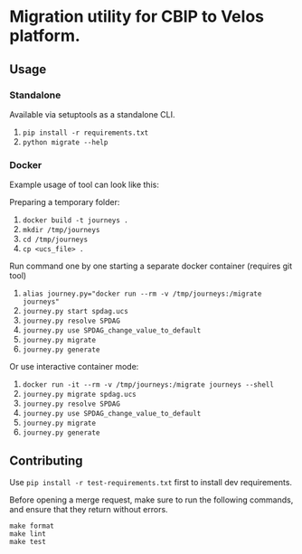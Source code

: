 
# Migration utility for CBIP to Velos platform. 

## Usage

### Standalone

Available via setuptools as a standalone CLI. 

1. `pip install -r requirements.txt` 
1. `python migrate --help`

### Docker

Example usage of tool can look like this:

Preparing a temporary folder:
1. `docker build -t journeys .`
1. `mkdir /tmp/journeys`
1. `cd /tmp/journeys`
1. `cp <ucs_file> .`

Run command one by one starting a separate docker container (requires git tool)
1. `alias journey.py="docker run --rm -v /tmp/journeys:/migrate journeys"`
1. `journey.py start spdag.ucs`
1. `journey.py resolve SPDAG`
1. `journey.py use SPDAG_change_value_to_default`
1. `journey.py migrate`
1. `journey.py generate`

Or use interactive container mode:
1. `docker run -it --rm -v /tmp/journeys:/migrate journeys --shell`
1. `journey.py migrate spdag.ucs`
1. `journey.py resolve SPDAG`
1. `journey.py use SPDAG_change_value_to_default`
1. `journey.py migrate`
1. `journey.py generate`

## Contributing

Use `pip install -r test-requirements.txt` first to install dev requirements.

Before opening a merge request, make sure to run the following commands, and ensure that they return without errors.

```
make format
make lint
make test
```
